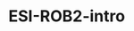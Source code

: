 # ESI-ROB2-intro

<a href="https://mcguinlu.github.io/ESI-ROB2-intro/resources/ROB2_Intro_LAM2.docx" download>



